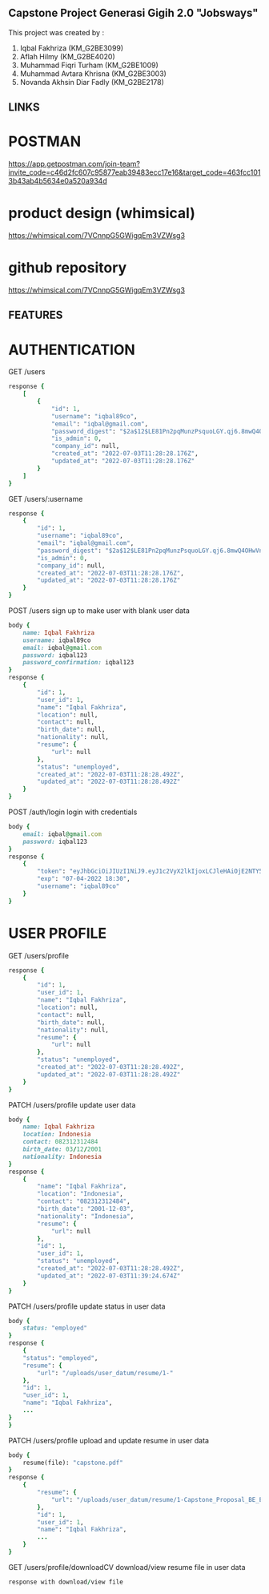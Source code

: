 ## Capstone Project Generasi Gigih 2.0 "Jobsways"

This project was created by :

1. Iqbal Fakhriza (KM_G2BE3099)
2. Aflah Hilmy (KM_G2BE4020)
3. Muhammad Fiqri Turham (KM_G2BE1009)
4. Muhammad Avtara Khrisna (KM_G2BE3003)
5. Novanda Akhsin Diar Fadly (KM_G2BE2178)

## LINKS

# POSTMAN

https://app.getpostman.com/join-team?invite_code=c46d2fc607c95877eab39483ecc17e16&target_code=463fcc1013b43ab4b5634e0a520a934d

# product design (whimsical)

https://whimsical.com/7VCnnpG5GWigqEm3VZWsg3

# github repository

https://whimsical.com/7VCnnpG5GWigqEm3VZWsg3

## FEATURES

# AUTHENTICATION

GET /users

```ruby
response {
    [
        {
            "id": 1,
            "username": "iqbal89co",
            "email": "iqbal@gmail.com",
            "password_digest": "$2a$12$LE81Pn2pqMunzPsquoLGY.qj6.8mwQ4OHwVnm4.cbunzhwYbX3oEC",
            "is_admin": 0,
            "company_id": null,
            "created_at": "2022-07-03T11:28:28.176Z",
            "updated_at": "2022-07-03T11:28:28.176Z"
        }
    ]
}
```

GET /users/:username

```ruby
response {
    {
        "id": 1,
        "username": "iqbal89co",
        "email": "iqbal@gmail.com",
        "password_digest": "$2a$12$LE81Pn2pqMunzPsquoLGY.qj6.8mwQ4OHwVnm4.cbunzhwYbX3oEC",
        "is_admin": 0,
        "company_id": null,
        "created_at": "2022-07-03T11:28:28.176Z",
        "updated_at": "2022-07-03T11:28:28.176Z"
    }
}
```

POST /users
sign up to make user with blank user data

```ruby
body {
    name: Iqbal Fakhriza
    username: iqbal89co
    email: iqbal@gmail.com
    password: iqbal123
    password_confirmation: iqbal123
}
response {
    {
        "id": 1,
        "user_id": 1,
        "name": "Iqbal Fakhriza",
        "location": null,
        "contact": null,
        "birth_date": null,
        "nationality": null,
        "resume": {
            "url": null
        },
        "status": "unemployed",
        "created_at": "2022-07-03T11:28:28.492Z",
        "updated_at": "2022-07-03T11:28:28.492Z"
    }
}
```

POST /auth/login
login with credentials

```ruby
body {
    email: iqbal@gmail.com
    password: iqbal123
}
response {
    {
        "token": "eyJhbGciOiJIUzI1NiJ9.eyJ1c2VyX2lkIjoxLCJleHAiOjE2NTY5MzQyNDd9.qpYmDwq8gJraXT3T6kxCp2IZBE9up5HQUvX1XeEpQtQ",
        "exp": "07-04-2022 18:30",
        "username": "iqbal89co"
    }
}
```

# USER PROFILE

GET /users/profile

```ruby
response {
    {
        "id": 1,
        "user_id": 1,
        "name": "Iqbal Fakhriza",
        "location": null,
        "contact": null,
        "birth_date": null,
        "nationality": null,
        "resume": {
            "url": null
        },
        "status": "unemployed",
        "created_at": "2022-07-03T11:28:28.492Z",
        "updated_at": "2022-07-03T11:28:28.492Z"
    }
}
```

PATCH /users/profile
update user data

```ruby
body {
    name: Iqbal Fakhriza
    location: Indonesia
    contact: 082312312484
    birth_date: 03/12/2001
    nationality: Indonesia
}
response {
    {
        "name": "Iqbal Fakhriza",
        "location": "Indonesia",
        "contact": "082312312484",
        "birth_date": "2001-12-03",
        "nationality": "Indonesia",
        "resume": {
            "url": null
        },
        "id": 1,
        "user_id": 1,
        "status": "unemployed",
        "created_at": "2022-07-03T11:28:28.492Z",
        "updated_at": "2022-07-03T11:39:24.674Z"
    }
}
```

PATCH /users/profile
update status in user data

```ruby
body {
    status: "employed"
}
response {
    {
    "status": "employed",
    "resume": {
        "url": "/uploads/user_datum/resume/1-"
    },
    "id": 1,
    "user_id": 1,
    "name": "Iqbal Fakhriza",
    ...
}
}
```

PATCH /users/profile
upload and update resume in user data

```ruby
body {
    resume(file): "capstone.pdf"
}
response {
    {
        "resume": {
            "url": "/uploads/user_datum/resume/1-Capstone_Proposal_BE_EM2.pdf"
        },
        "id": 1,
        "user_id": 1,
        "name": "Iqbal Fakhriza",
        ...
    }
}
```

GET /users/profile/downloadCV
download/view resume file in user data

```ruby
response with download/view file
```
